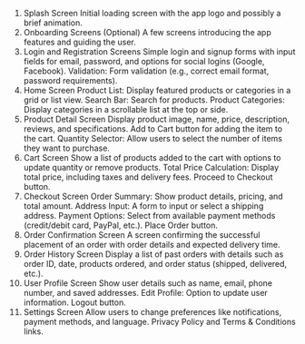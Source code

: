 1. Splash Screen
Initial loading screen with the app logo and possibly a brief animation.
2. Onboarding Screens (Optional)
A few screens introducing the app features and guiding the user.
3. Login and Registration Screens
Simple login and signup forms with input fields for email, password, and options for social logins (Google, Facebook).
Validation: Form validation (e.g., correct email format, password requirements).
4. Home Screen
Product List: Display featured products or categories in a grid or list view.
Search Bar: Search for products.
Product Categories: Display categories in a scrollable list at the top or side.
5. Product Detail Screen
Display product image, name, price, description, reviews, and specifications.
Add to Cart button for adding the item to the cart.
Quantity Selector: Allow users to select the number of items they want to purchase.
6. Cart Screen
Show a list of products added to the cart with options to update quantity or remove products.
Total Price Calculation: Display total price, including taxes and delivery fees.
Proceed to Checkout button.
7. Checkout Screen
Order Summary: Show product details, pricing, and total amount.
Address Input: A form to input or select a shipping address.
Payment Options: Select from available payment methods (credit/debit card, PayPal, etc.).
Place Order button.
8. Order Confirmation Screen
A screen confirming the successful placement of an order with order details and expected delivery time.
9. Order History Screen
Display a list of past orders with details such as order ID, date, products ordered, and order status (shipped, delivered, etc.).
10. User Profile Screen
Show user details such as name, email, phone number, and saved addresses.
Edit Profile: Option to update user information.
Logout button.
11. Settings Screen
Allow users to change preferences like notifications, payment methods, and language.
Privacy Policy and Terms & Conditions links.
